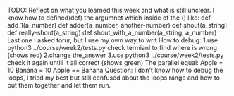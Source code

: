 TODO: Reflect on what you learned this week and what is still unclear.
I know how to defined(def) the argumnet which inside of the ()
like:
def add_1(a_number)
def adder(a_number, another-number)
def shout(a_string)
def really-shout(a_string)
def shout_with_a_number(a_string, a_number)
  Last one I asked torur, but I use my own way to writ 
How to debug: 1.use python3 ../course/week2/tests.py check termianl to find where is wrong (shows red)
              2.change the_answer
              3.use python3 ../course/week2/tests.py check it again untill it all correct (shows green)
The parallel equal: Apple = 10
                    Banana = 10
                    Apple == Banana
Question: I don't know how to debug the loops, I tried my best but still confused about the loops range and how to put them together and let them run.